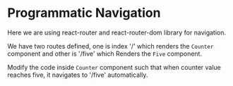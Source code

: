 # Programmatic Navigation

Here we are using react-router and react-router-dom library for navigation.

We have two routes defined, one is index '/' which renders the <code>Counter</code> component
and other is '/five' which Renders the <code>Five</code> component.

Modify the code inside <code>Counter</code> component such that when counter value reaches five, it navigates to 
'/five' automatically.
